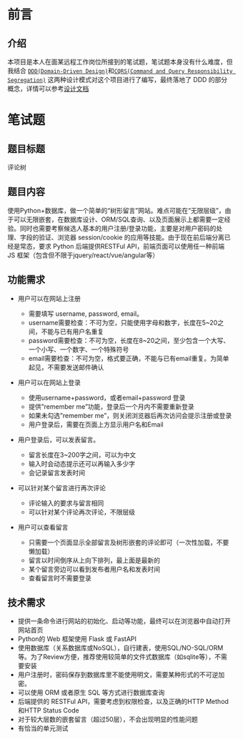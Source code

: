 # 前言

## 介绍
本项目是本人在面某远程工作岗位所接到的笔试题，笔试题本身没有什么难度，但我结合 [`DDD(Domain-Driven Design)`](https://www.domainlanguage.com/wp-content/uploads/2016/05/DDD_Reference_2015-03.pdf)和[`CQRS(Command and Query Responsibility Segregation)`](https://docs.microsoft.com/en-us/azure/architecture/patterns/cqrs) 这两种设计模式对这个项目进行了编写，最终落地了 DDD 的部分概念，详情可以参考[设计文档](https://github.com/mago960806/comments-tree/blob/main/DESIGN.md)

# 笔试题

## 题目标题
评论树

## 题目内容

使用Python+数据库，做一个简单的“树形留言”网站。难点可能在“无限层级”，由于可以无限嵌套，在数据库设计、ORM/SQL查询、以及页面展示上都需要一定经验。同时也需要考察候选人基本的用户注册/登录功能，主要是对用户密码的处理、字段的验证、浏览器 session/cookie 的应用等技能。由于现在前后端分离已经是常态，要求 Python 后端提供RESTFul API，前端页面可以使用任一种前端 JS 框架（包含但不限于jquery/react/vue/angular等）

## 功能需求

- 用户可以在网站上注册
  - 需要填写 username, password, email。
  - username需要检查：不可为空，只能使用字母和数字，长度在5~20之间，不能与已有用户名重复
  - password需要检查：不可为空，长度在8~20之间，至少包含一个大写、一个小写、一个数字、一个特殊符号
  - email需要检查：不可为空，格式要正确，不能与已有email重复。为简单起见，不需要发送邮件确认

- 用户可以在网站上登录
  - 使用username+password，或者email+password 登录
  - 提供”remember me”功能，登录后一个月内不需要重新登录
  - 如果未勾选”remember me”，则关闭浏览器后再次访问会提示注册或登录
  - 用户登录后，需要在页面上方显示用户名和Email

- 用户登录后，可以发表留言。
  - 留言长度在3~200字之间，可以为中文
  - 输入时会动态提示还可以再输入多少字
  - 会记录留言发表时间

- 可以针对某个留言进行再次评论
  - 评论输入的要求与留言相同
  - 可以针对某个评论再次评论，不限层级

- 用户可以查看留言
  - 只需要一个页面显示全部留言及树形嵌套的评论即可（一次性加载，不要懒加载）
  - 留言以时间倒序从上向下排列，最上面是最新的
  - 某个留言旁边可以看到发布者用户名和发表时间
  - 查看留言时不需要登录

## 技术需求

- 提供一条命令进行网站的初始化、启动等功能，最终可以在浏览器中自动打开网站首页
- Python的 Web 框架使用 Flask 或 FastAPI
- 使用数据库（关系数据库或NoSQL），自行建表，使用SQL/NO-SQL/ORM等。为了Review方便，推荐使用较简单的文件式数据库（如sqlite等），不需要安装
- 用户注册时，密码保存到数据库里不能使用明文，需要某种形式的不可逆加密。
- 可以使用 ORM 或者原生 SQL 等方式进行数据库查询
- 后端提供的 RESTFul API，需要考虑到权限检查，以及正确的HTTP Method和HTTP Status Code
- 对于较大层数的嵌套留言（超过50层），不会出现明显的性能问题
- 有恰当的单元测试
